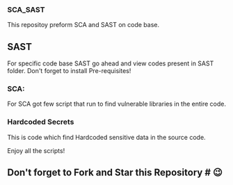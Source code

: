 ### SCA_SAST
This repositoy preform SCA and SAST on code base.

## SAST

For specific code base SAST go ahead and view codes present in SAST folder. Don't forget to install Pre-requisites!

### SCA:
 For SCA got few script that run to find vulnerable libraries in the entire code.
 
 ### Hardcoded Secrets
 This is code which find Hardcoded sensitive data in the source code.
 
 Enjoy all the scripts! 
 
 ## Don't forget to Fork and Star this Repository # 😉
